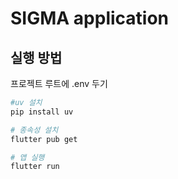# SIGMA application

## 실행 방법

프로젝트 루트에 .env 두기

```bash
#uv 설치
pip install uv

# 종속성 설치
flutter pub get

# 앱 실행
flutter run
```
